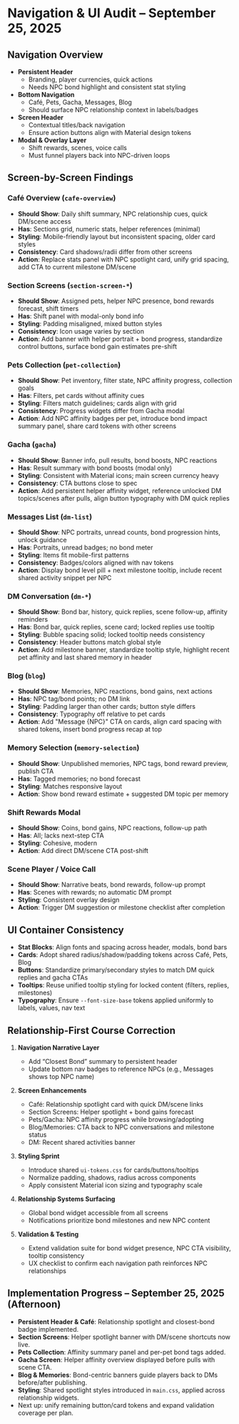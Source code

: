 # Navigation & UI Audit – September 25, 2025

## Navigation Overview
- **Persistent Header**
  - Branding, player currencies, quick actions
  - Needs NPC bond highlight and consistent stat styling
- **Bottom Navigation**
  - Café, Pets, Gacha, Messages, Blog
  - Should surface NPC relationship context in labels/badges
- **Screen Header**
  - Contextual titles/back navigation
  - Ensure action buttons align with Material design tokens
- **Modal & Overlay Layer**
  - Shift rewards, scenes, voice calls
  - Must funnel players back into NPC-driven loops

## Screen-by-Screen Findings

### Café Overview (`cafe-overview`)
- **Should Show**: Daily shift summary, NPC relationship cues, quick DM/scene access
- **Has**: Sections grid, numeric stats, helper references (minimal)
- **Styling**: Mobile-friendly layout but inconsistent spacing, older card styles
- **Consistency**: Card shadows/radii differ from other screens
- **Action**: Replace stats panel with NPC spotlight card, unify grid spacing, add CTA to current milestone DM/scene

### Section Screens (`section-screen-*`)
- **Should Show**: Assigned pets, helper NPC presence, bond rewards forecast, shift timers
- **Has**: Shift panel with modal-only bond info
- **Styling**: Padding misaligned, mixed button styles
- **Consistency**: Icon usage varies by section
- **Action**: Add banner with helper portrait + bond progress, standardize control buttons, surface bond gain estimates pre-shift

### Pets Collection (`pet-collection`)
- **Should Show**: Pet inventory, filter state, NPC affinity progress, collection goals
- **Has**: Filters, pet cards without affinity cues
- **Styling**: Filters match guidelines; cards align with grid
- **Consistency**: Progress widgets differ from Gacha modal
- **Action**: Add NPC affinity badges per pet, introduce bond impact summary panel, share card tokens with other screens

### Gacha (`gacha`)
- **Should Show**: Banner info, pull results, bond boosts, NPC reactions
- **Has**: Result summary with bond boosts (modal only)
- **Styling**: Consistent with Material icons; main screen currency heavy
- **Consistency**: CTA buttons close to spec
- **Action**: Add persistent helper affinity widget, reference unlocked DM topics/scenes after pulls, align button typography with DM quick replies

### Messages List (`dm-list`)
- **Should Show**: NPC portraits, unread counts, bond progression hints, unlock guidance
- **Has**: Portraits, unread badges; no bond meter
- **Styling**: Items fit mobile-first patterns
- **Consistency**: Badges/colors aligned with nav tokens
- **Action**: Display bond level pill + next milestone tooltip, include recent shared activity snippet per NPC

### DM Conversation (`dm-*`)
- **Should Show**: Bond bar, history, quick replies, scene follow-up, affinity reminders
- **Has**: Bond bar, quick replies, scene card; locked replies use tooltip
- **Styling**: Bubble spacing solid; locked tooltip needs consistency
- **Consistency**: Header buttons match global style
- **Action**: Add milestone banner, standardize tooltip style, highlight recent pet affinity and last shared memory in header

### Blog (`blog`)
- **Should Show**: Memories, NPC reactions, bond gains, next actions
- **Has**: NPC tag/bond points; no DM link
- **Styling**: Padding larger than other cards; button style differs
- **Consistency**: Typography off relative to pet cards
- **Action**: Add "Message {NPC}" CTA on cards, align card spacing with shared tokens, insert bond progress recap at top

### Memory Selection (`memory-selection`)
- **Should Show**: Unpublished memories, NPC tags, bond reward preview, publish CTA
- **Has**: Tagged memories; no bond forecast
- **Styling**: Matches responsive layout
- **Action**: Show bond reward estimate + suggested DM topic per memory

### Shift Rewards Modal
- **Should Show**: Coins, bond gains, NPC reactions, follow-up path
- **Has**: All; lacks next-step CTA
- **Styling**: Cohesive, modern
- **Action**: Add direct DM/scene CTA post-shift

### Scene Player / Voice Call
- **Should Show**: Narrative beats, bond rewards, follow-up prompt
- **Has**: Scenes with rewards; no automatic DM prompt
- **Styling**: Consistent overlay design
- **Action**: Trigger DM suggestion or milestone checklist after completion

## UI Container Consistency
- **Stat Blocks**: Align fonts and spacing across header, modals, bond bars
- **Cards**: Adopt shared radius/shadow/padding tokens across Café, Pets, Blog
- **Buttons**: Standardize primary/secondary styles to match DM quick replies and gacha CTAs
- **Tooltips**: Reuse unified tooltip styling for locked content (filters, replies, milestones)
- **Typography**: Ensure `--font-size-base` tokens applied uniformly to labels, values, nav text

## Relationship-First Course Correction
1. **Navigation Narrative Layer**
   - Add “Closest Bond” summary to persistent header
   - Update bottom nav badges to reference NPCs (e.g., Messages shows top NPC name)

2. **Screen Enhancements**
   - Café: Relationship spotlight card with quick DM/scene links
   - Section Screens: Helper spotlight + bond gains forecast
   - Pets/Gacha: NPC affinity progress while browsing/adopting
   - Blog/Memories: CTA back to NPC conversations and milestone status
   - DM: Recent shared activities banner

3. **Styling Sprint**
   - Introduce shared `ui-tokens.css` for cards/buttons/tooltips
   - Normalize padding, shadows, radius across components
   - Apply consistent Material icon sizing and typography scale

4. **Relationship Systems Surfacing**
   - Global bond widget accessible from all screens
   - Notifications prioritize bond milestones and new NPC content

5. **Validation & Testing**
   - Extend validation suite for bond widget presence, NPC CTA visibility, tooltip consistency
   - UX checklist to confirm each navigation path reinforces NPC relationships

## Implementation Progress – September 25, 2025 (Afternoon)
- **Persistent Header & Café**: Relationship spotlight and closest-bond badge implemented.
- **Section Screens**: Helper spotlight banner with DM/scene shortcuts now live.
- **Pets Collection**: Affinity summary panel and per-pet bond tags added.
- **Gacha Screen**: Helper affinity overview displayed before pulls with scene CTA.
- **Blog & Memories**: Bond-centric banners guide players back to DMs before/after publishing.
- **Styling**: Shared spotlight styles introduced in `main.css`, applied across relationship widgets.
- Next up: unify remaining button/card tokens and expand validation coverage per plan.
